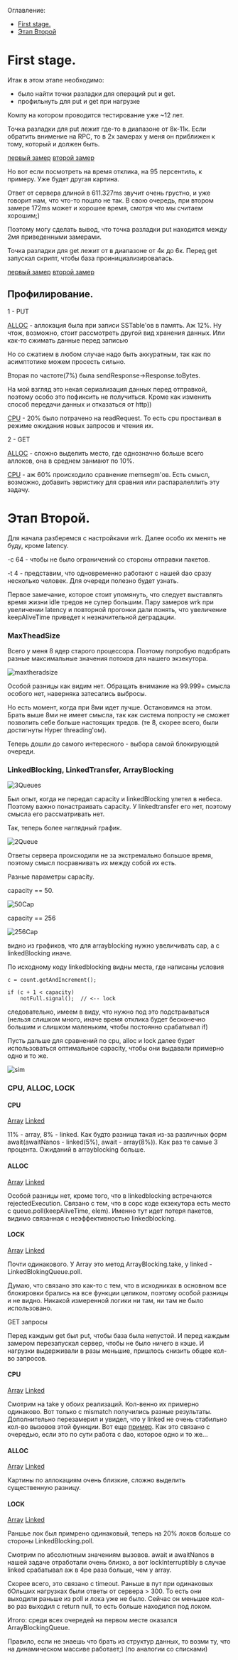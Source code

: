 Оглавление:
 - [First stage.](#First-stage.)
 - [Этап Второй](#Этап-Второй.) 

# First stage.

Итак в этом этапе необходимо: 
 - было найти точки разладки для операций put и get.
 - профильнуть для put и get при нагрузке

Компу на котором проводится тестирование уже ~12 лет. 

Точка разладки для put лежит где-то в диапазоне от 8к-11к.
Если обратить внимение на RPC, то в 2х замерах у меня он приближен к тому, который и должен быть.

[первый замер](./results/loading_with_put_good.txt)
[второй замер](./results/loading_with_put_bad1.txt)

Но вот если посмотреть на время отклика, на 95 персентиль, к примеру.
Уже будет другая картина.

Ответ от сервера длиной в 611.327ms звучит очень грустно, и уже говорит нам, что что-то пошло не так.
В свою очередь, при втором замере 172ms может и хорошее время, смотря что мы считаем хорошим;)

Поэтому могу сделать вывод, что точка разладки put находится между 2мя приведенными замерами.

Точка разладки для get лежит от в диапазоне от 4к до 6к. Перед get запускал скрипт, чтобы база проинициализировалась.

[первый замер](./results/loading_with_get_good.txt)
[второй замер](./results/loading_with_get_bad.txt)

## Профилирование.
1 - PUT

[ALLOC](./results/allocput.html) - аллокация была при записи SSTable'ов в память. Аж 12%. 
Ну чтож, возможно, стоит рассмотреть другой вид хранения данных. Или как-то сжимать данные перед записью 

Но со сжатием в любом случае надо быть аккуратным, так как по асимптотике можем просесть сильно.

Вторая по частоте(7%) была sendResponse->Response.toBytes.

На мой взгляд это некая сериализация данных перед отправкой, поэтому особо это пофиксить не получиться. Кроме как изменить способ передачи данных и отказаться от http))

[CPU](./results/cpuput.html) - 20% было потрачено на readRequest. То есть cpu простаивал в режиме ожидания новых запросов и чтения их. 


2 - GET

[ALLOC](./results/allocget.html) - сложно выделить место, где однозначно больше всего аллоков, она в среднем занмают по 10%.

[CPU](./results/cpuget.html) - аж 60% происходило сравнение memsegm'ов. Есть смысл, возможно, добавить эвристику для сравния или распаралеллить эту задачу.
 
# Этап Второй.

Для начала разберемся с настройками wrk. Далее особо их менять не буду, кроме latency.

-c 64 - чтобы не было ограничений со стороны отправки пакетов.

-t 4 - представим, что одновременно работают с нашей dao сразу несколько человек. Для очереди полезно будет узнать.

Первое замечание, которое стоит упомянуть, что следует выставлять время жизни idle тредов не супер большим.
Пару замеров wrk при увеличении latency и повторной прогонки дали понять, что увеличение keepAliveTime приведет к незначительной деградации.

### MaxTheadSize

Всего у меня 8 ядер старого процессора. Поэтому попробую подобрать разные максимальные значения потоков для нашего экзекутора.

![maxtheradsize](results/maxthreadsize.png)

Особой разницы как видим нет. Обращать внимание на 99.999+ смысла особого нет, наверняка затесались выбросы.

Но есть момент, когда при 8ми идет лучше. Остановимся на этом. Брать выше 8ми не имеет смысла, так как система попросту не сможет позволить себе больше настоящих тредов.
(те 8, скорее всего, были достигнуты Hyper threading'ом).

Теперь дошли до самого интересного - выбора самой блокирующей очереди.

### LinkedBlocking, LinkedTransfer, ArrayBlocking

![3Queues](results/3QueuesNorm.png)

Был опыт, когда не передал capacity и linkedBlocking улетел в небеса. Поэтому важно понастраивать capacity.
У linkedtransfer его нет, поэтому смысла его рассматривать нет.

Так, теперь более наглядный график.

![2Queue](results/2Queues.png)

Ответы сервера происходили не за экстремально большое время, поэтому смысл посравнивать их между собой их есть.


Разные параметры capacity.

capacity == 50.

![50Cap](results/50cap.png)

capacity == 256

![256Cap](results/256cap.png)

видно из графиков, что для arrayblocking нужно увеличивать cap, а c linkedBlocking иначе.

По исходному коду linkedblocking видны места, где написаны условия 

```
c = count.getAndIncrement();

if (c + 1 < capacity)
    notFull.signal();  // <-- lock
```
следовательно, имеем в виду, что нужно под это подстраиваться (нельзя слишком много, иначе время отклика будет бесконечно большим и слишком маленьким, чтобы постоянно срабатывал if) 

Пусть дальше для сравнений по cpu, alloc и lock далее будет использоваться оптимальное capacity, чтобы они выдавали примерно одно и то же.


![sim](results/simillar.png)

### CPU, ALLOC, LOCK

#### CPU

[Array](./results/CPUArrayBlocking.html)
[Linked](./results/CPULinked.html)

11% - array, 8% - linked. Как будто разница такая из-за различных форм await(awaitNanos - linked(5%), await - array(8%)). Как раз те самые 3 процента.
Ожиданий в arrayblocking больше.

#### ALLOC
[Array](./results/ALLOCArrayBlocking.html)
[Linked](./results/ALLOCLinked.html)

Особой разницы нет, кроме того, что в linkedblocking встречаются rejectedExecution.
Связано с тем, что в сорс коде екзекутора eсть место с queue.poll(keepAliveTime, elem). Именно тут идет потеря пакетов, видимо связанная с неэффективностью linkedblocking.


#### LOCK
[Array](./results/LOCKArrayBlocking.html)
[Linked](./results/LOCKLinked.html)

Почти одинакового. У Array это метод ArrayBlocking.take, у linked - LinkedBlokingQueue.poll.

Думаю, что связано это как-то с тем, что в исходниках в основном все блокировки брались на все функции целиком, поэтому особой разницы и не видно.
Никакой измеренной логики ни там, ни там не было использовано.

GET запросы

Перед каждым get был put, чтобы база была непустой. И перед каждым замером перезапускал сервер, чтобы 
не было ничего в кэше. И нагрузки выдерживали в разы меньшие, пришлось снизить общее кол-во запросов.


#### CPU

[Array](./results/CPUArrayGET.html)
[Linked](./results/CPULinkedGET1.html)

Смотрим на take у обоих реализаций. Кол-венно их примерно одинаково. Вот только с mismatch получились разные результаты. 
Дополнительно перезамерил и увидел, что у linked не очень стабильно кол-во вызовов этой функции. 
Вот еще [пример](./results/CPULinkedGET.html). Как это связано с очередью, если это по сути работа с dao, которое одно и то же...


#### ALLOC 

[Array](./results/ALLOCArrayGET.html)
[Linked](./results/ALLOCLinkedGET.html)

Картины по аллокациям очень близкие, сложно выделить существенную разницу.

#### LOCK

[Array](./results/LOCKArrayGET.html)
[Linked](./results/LOCKLinkedGET.html)

Раншье лок был примрено одинаковый, теперь на 20% локов больше со стороны LinkedBlocking.poll.

Смотрим по абсолютным значениям вызовов. await и awaitNanos в нашей задаче отработали очень близко, а вот lockInterruptibly в случае linked срабатывал аж в 4ре раза больше, чем у array.

Скорее всего, это связано с timeout. Раньше в пут при одинаковых бОльших нагрузках были ответы от сервера > 300. То есть они выходили раньше из poll и лока уже не было.
Сейчас он меньшее кол-во раз выходил с return null, то есть больше находился под локом.

Итого: среди всех очередей на первом месте оказался ArrayBlockingQueue. 

Правило, если не знаешь что брать из структур данных, то возми ту, что на динамическом массиве работает;) (по аналогии со списками)



